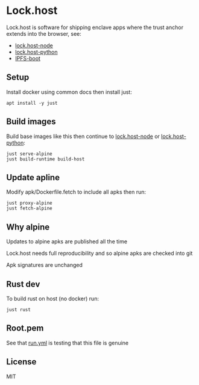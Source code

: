 # Lock.host
Lock.host is software for shipping enclave apps where the trust anchor extends into the browser, see:
+ [lock.host-node](https://github.com/rhodey/lock.host-node)
+ [lock.host-python](https://github.com/rhodey/lock.host-python)
+ [IPFS-boot](https://github.com/rhodey/IPFS-boot)

## Setup
Install docker using common docs then install just:
```
apt install -y just
```

## Build images
Build base images like this then continue to [lock.host-node](https://github.com/rhodey/lock.host-node) or [lock.host-python](https://github.com/rhodey/lock.host-python):
```
just serve-alpine
just build-runtime build-host
```

## Update apline
Modify apk/Dockerfile.fetch to include all apks then run:
```
just proxy-alpine
just fetch-alpine
```

## Why alpine
Updates to alpine apks are published all the time

Lock.host needs full reproducibility and so alpine apks are checked into git

Apk signatures are unchanged

## Rust dev
To build rust on host (no docker) run:
```
just rust
```

## Root.pem
See that [run.yml](.github/workflows/run.yml) is testing that this file is genuine

## License
MIT
